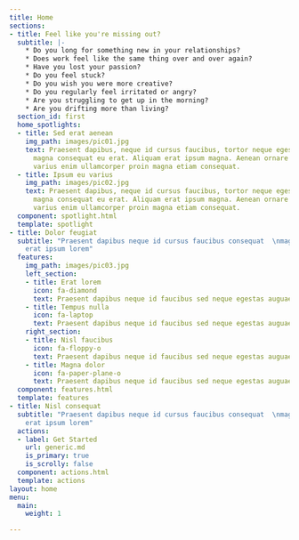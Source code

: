 ```yaml
---
title: Home
sections:
- title: Feel like you're missing out?
  subtitle: |-
    * Do you long for something new in your relationships?
    * Does work feel like the same thing over and over again?
    * Have you lost your passion?
    * Do you feel stuck?
    * Do you wish you were more creative?
    * Do you regularly feel irritated or angry?
    * Are you struggling to get up in the morning?
    * Are you drifting more than living?
  section_id: first
  home_spotlights:
  - title: Sed erat aenean
    img_path: images/pic01.jpg
    text: Praesent dapibus, neque id cursus faucibus, tortor neque egestas auguae
      magna consequat eu erat. Aliquam erat ipsum magna. Aenean ornare velit lacus
      varius enim ullamcorper proin magna etiam consequat.
  - title: Ipsum eu varius
    img_path: images/pic02.jpg
    text: Praesent dapibus, neque id cursus faucibus, tortor neque egestas auguae
      magna consequat eu erat. Aliquam erat ipsum magna. Aenean ornare velit lacus
      varius enim ullamcorper proin magna etiam consequat.
  component: spotlight.html
  template: spotlight
- title: Dolor feugiat
  subtitle: "Praesent dapibus neque id cursus faucibus consequat  \nmagna consequat
    erat ipsum lorem"
  features:
    img_path: images/pic03.jpg
    left_section:
    - title: Erat lorem
      icon: fa-diamond
      text: Praesent dapibus neque id faucibus sed neque egestas auguae ipsum dolor.
    - title: Tempus nulla
      icon: fa-laptop
      text: Praesent dapibus neque id faucibus sed neque egestas auguae ipsum dolor.
    right_section:
    - title: Nisl faucibus
      icon: fa-floppy-o
      text: Praesent dapibus neque id faucibus sed neque egestas auguae ipsum dolor.
    - title: Magna dolor
      icon: fa-paper-plane-o
      text: Praesent dapibus neque id faucibus sed neque egestas auguae ipsum dolor.
  component: features.html
  template: features
- title: Nisl consequat
  subtitle: "Praesent dapibus neque id cursus faucibus consequat  \nmagna consequat
    erat ipsum lorem"
  actions:
  - label: Get Started
    url: generic.md
    is_primary: true
    is_scrolly: false
  component: actions.html
  template: actions
layout: home
menu:
  main:
    weight: 1

---
```


